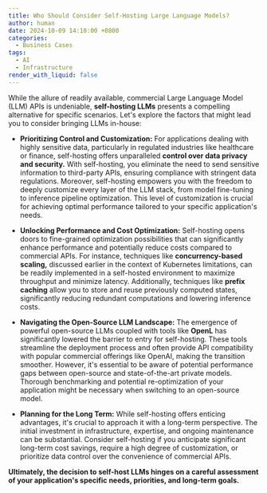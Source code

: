 ```yaml
---
title: Who Should Consider Self-Hosting Large Language Models?
author: human
date: 2024-10-09 14:10:00 +0800
categories:
  - Business Cases
tags:
  - AI
  - Infrastructure
render_with_liquid: false
---
```

While the allure of readily available, commercial Large Language Model (LLM) APIs is undeniable, **self-hosting LLMs** presents a compelling alternative for specific scenarios. Let's explore the factors that might lead you to consider bringing LLMs in-house:

- **Prioritizing Control and Customization:** For applications dealing with highly sensitive data, particularly in regulated industries like healthcare or finance, self-hosting offers unparalleled **control over data privacy and security.** With self-hosting, you eliminate the need to send sensitive information to third-party APIs, ensuring compliance with stringent data regulations. Moreover, self-hosting empowers you with the freedom to deeply customize every layer of the LLM stack, from model fine-tuning to inference pipeline optimization. This level of customization is crucial for achieving optimal performance tailored to your specific application's needs.
    
- **Unlocking Performance and Cost Optimization:** Self-hosting opens doors to fine-grained optimization possibilities that can significantly enhance performance and potentially reduce costs compared to commercial APIs. For instance, techniques like **concurrency-based scaling,** discussed earlier in the context of Kubernetes limitations, can be readily implemented in a self-hosted environment to maximize throughput and minimize latency. Additionally, techniques like **prefix caching** allow you to store and reuse previously computed states, significantly reducing redundant computations and lowering inference costs.
    
- **Navigating the Open-Source LLM Landscape:** The emergence of powerful open-source LLMs coupled with tools like **OpenL** has significantly lowered the barrier to entry for self-hosting. These tools streamline the deployment process and often provide API compatibility with popular commercial offerings like OpenAI, making the transition smoother. However, it's essential to be aware of potential performance gaps between open-source and state-of-the-art private models. Thorough benchmarking and potential re-optimization of your application might be necessary when switching to an open-source model.
    
- **Planning for the Long Term:** While self-hosting offers enticing advantages, it's crucial to approach it with a long-term perspective. The initial investment in infrastructure, expertise, and ongoing maintenance can be substantial. Consider self-hosting if you anticipate significant long-term cost savings, require a high degree of customization, or prioritize data control over the convenience of commercial APIs.
    
**Ultimately, the decision to self-host LLMs hinges on a careful assessment of your application's specific needs, priorities, and long-term goals.** 